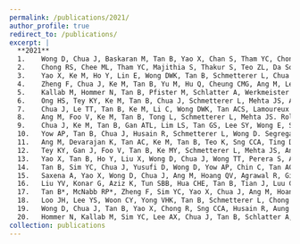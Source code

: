 ```yaml
---
permalink: /publications/2021/
author_profile: true
redirect_to: /publications/
excerpt: |
  **2021**
  1.	Wong D, Chua J, Baskaran M, Tan B, Yao X, Chan S, Tham YC, Chong R, Aung T, Lamoureux EL, Vithana EN, Cheng CY, Schmetterer L. Factors affecting the diagnostic performance of circumpapillary retinal nerve fibre layer measurement in glaucoma. Br J Ophthalmol. 2021 Mar;105(3):397-402. 
  2.	Chong RS, Chee ML, Tham YC, Majithia S, Thakur S, Teo ZL, Da Soh Z, Chua J, Tan B, Wong DWK, Schmetterer L, Sabanayagam C, Cheng CY. Association of Antihypertensive Medication with Retinal Nerve Fiber Layer and Ganglion Cell- Inner Plexiform Layer Thickness. Ophthalmology. 2021 Mar;128(3):393-400. 
  3.	Yao X, Ke M, Ho Y, Lin E, Wong DWK, Tan B, Schmetterer L, Chua J. Comparison of retinal vessel diameter measurements from swept-source OCT angiography and adaptive optics ophthalmoscope. Br J Ophthalmol. 2021 Mar;105(3):426-431. 
  4.	Zheng F, Chua J, Ke M, Tan B, Yu M, Hu Q, Cheung CMG, Ang M, Lee SY, Wong TY; SNEC Retina Group, Schmetterer L, Wong CW, Hoang QV. Quantitative OCT angiography of the retinal microvasculature and choriocapillaris in highly myopic eyes with myopic macular degeneration. Br J Ophthalmol. 2021 Jan 4:bjophthalmol-2020-317632. 
  5.	Kallab M, Hommer N, Tan B, Pfister M, Schlatter A, Werkmeister RM, Chua J, Schmidl D, Schmetterer L, Garhöfer G. Plexus-specific effect of flicker-light stimulation on the retinal microvasculature assessed with optical coherence tomography angiography. Am J Physiol Heart Circ Physiol. 2021 Jan 1;320(1):H23-H28. 
  6.	Ong HS, Tey KY, Ke M, Tan B, Chua J, Schmetterer L, Mehta JS, Ang M. A pilot study investigating anterior segment optical coherence tomography angiography as a non-invasive tool in evaluating corneal vascularisation. Sci Rep. 2021 Jan 13;11(1):1212. 
  7.	Chua J, Le TT, Tan B, Ke M, Li C, Wong DWK, Tan ACS, Lamoureux E, Wong TY, Chin CWL, Schmetterer L. Choriocapillaris microvasculature dysfunction in systemic hypertension. Sci Rep. 2021 Feb 25;11(1):4603. 
  8.	Ang M, Foo V, Ke M, Tan B, Tong L, Schmetterer L, Mehta JS. Role of anterior segment optical coherence tomography angiography in assessing limbal vasculature in acute chemical injury of the eye. Br J Ophthalmol. 2021 Mar 30:bjophthalmol-2021-318847. 
  9.	Chua J, Ke M, Tan B, Gan ATL, Lim LS, Tan GS, Lee SY, Wong E, Schmetterer L, Cheung N. Association of macular and choroidal perfusion with long-term visual outcomes after macula-off rhegmatogenous retinal detachment. Br J Ophthalmol. 2021 Apr 7:bjophthalmol-2021-318907. 
  10.	Yow AP, Tan B, Chua J, Husain R, Schmetterer L, Wong D. Segregation of neuronal-vascular components in a retinal nerve fiber layer for thickness measurement using OCT and OCT angiography. Biomed Opt Express. 2021 May 7;12(6):3228-3240. 
  11.	Ang M, Devarajan K, Tan AC, Ke M, Tan B, Teo K, Sng CCA, Ting DS, Schmetterer L. Anterior segment optical coherence tomography angiography for iris vasculature in pigmented eyes. Br J Ophthalmol. 2021 Jul;105(7):929-934. 
  12.	Tey KY, Gan J, Foo V, Tan B, Ke MY, Schmetterer L, Mehta JS, Ang M. Role of anterior segment optical coherence tomography angiography in the assessment of acute chemical ocular injury: a pilot animal model study. Sci Rep. 2021 Aug 17;11(1):16625. 
  13.	Yao X, Tan B, Ho Y, Liu X, Wong D, Chua J, Wong TT, Perera S, Ang M, Werkmeister RM, Schmetterer L. Full circumferential morphological analysis of Schlemm's canal in human eyes using megahertz swept source OCT. Biomed Opt Express. 2021 Jun 7;12(7):3865-3877. 
  14.	Tan B, Sim YC, Chua J, Yusufi D, Wong D, Yow AP, Chin C, Tan ACS, Sng CCA, Agrawal R, Gopal L, Sim R, Tan G, Lamoureux E, Schmetterer L. Developing a normative database for retinal perfusion using optical coherence tomography angiography. Biomed Opt Express. 2021 Jun 14;12(7):4032-4045. 
  15.	Saxena A, Yao X, Wong D, Chua J, Ang M, Hoang QV, Agrawal R, Girard M, Cheung G, Schmetterer L, Tan B. Framework for quantitative three-dimensional choroidal vasculature analysis using optical coherence tomography. Biomed Opt Express. 2021 Jul 19;12(8):4982-4996. 
  16.	Liu YV, Konar G, Aziz K, Tun SBB, Hua CHE, Tan B, Tian J, Luu CD, Barathi VA, Singh MS. Localized Structural and Functional Deficits in a Nonhuman Primate Model of Outer Retinal Atrophy. Invest Ophthalmol Vis Sci. 2021 Oct 4;62(13):8. 
  17.	Tan B*, McNabb RP*, Zheng F, Sim YC, Yao X, Chua J, Ang M, Hoang QV, Kuo AN, Schmetterer L. Ultrawide field, distortion-corrected ocular shape estimation with MHz optical coherence tomography (OCT). Biomed Opt Express. 2021 Aug 23;12(9):5770-5781. 
  18.	Loo JH, Lee YS, Woon CY, Yong VHK, Tan B, Schmetterer L, Chong RS. Loss of Caveolin-1 Impairs Light Flicker-Induced Neurovascular Coupling at the Optic Nerve Head. Front Neurosci. 2021 Nov 8;15:764898. 
  19.	Wong D, Chua J, Tan B, Yao X, Chong R, Sng CCA, Husain R, Aung T, Garway- Heath D, Schmetterer L. Combining OCT and OCTA for Focal Structure-Function Modeling in Early Primary Open-Angle Glaucoma. Invest Ophthalmol Vis Sci. 2021 Dec 1;62(15):8. 
  20.	Hommer N, Kallab M, Sim YC, Lee AX, Chua J, Tan B, Schlatter A, Werkmeister RM, Schmidl D, Schmetterer L, Garhöfer G. Effect of hyperoxia and hypoxia on retinal vascular parameters assessed with optical coherence tomography angiography. Acta Ophthalmol. 2021 Dec 8. 
collection: publications
---
```

